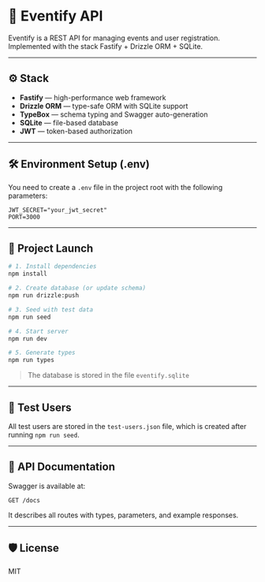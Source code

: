 # 🎫 Eventify API

Eventify is a REST API for managing events and user registration.  
Implemented with the stack Fastify + Drizzle ORM + SQLite.

---

## ⚙️ Stack

- **Fastify** — high-performance web framework
- **Drizzle ORM** — type-safe ORM with SQLite support
- **TypeBox** — schema typing and Swagger auto-generation
- **SQLite** — file-based database
- **JWT** — token-based authorization

---

## 🛠 Environment Setup (.env)

You need to create a `.env` file in the project root with the following parameters:

```env
JWT_SECRET="your_jwt_secret"
PORT=3000
```

---

## 🚀 Project Launch

```bash
# 1. Install dependencies
npm install

# 2. Create database (or update schema)
npm run drizzle:push

# 3. Seed with test data
npm run seed

# 4. Start server
npm run dev

# 5. Generate types
npm run types
```

> The database is stored in the file `eventify.sqlite`

---

## 🧪 Test Users

All test users are stored in the `test-users.json` file, which is created after running `npm run seed`.

---

## 📄 API Documentation

Swagger is available at:

```
GET /docs
```

It describes all routes with types, parameters, and example responses.

---

## 🛡 License

MIT
